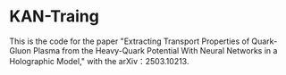 # KAN-Traing
This is the code for the paper "Extracting Transport Properties of Quark-Gluon Plasma from the Heavy-Quark Potential With Neural Networks in a Holographic Model," with the arXiv：2503.10213.
